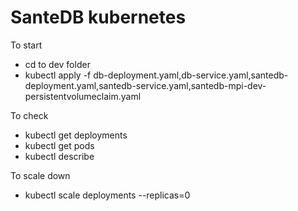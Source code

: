 # SanteDB kubernetes 

To start
- cd to dev folder
- kubectl apply -f db-deployment.yaml,db-service.yaml,santedb-deployment.yaml,santedb-service.yaml,santedb-mpi-dev-persistentvolumeclaim.yaml

To check
- kubectl get deployments
- kubectl get pods 
- kubectl describe <podname>

To scale down
- kubectl scale deployments <name of deployment> --replicas=0